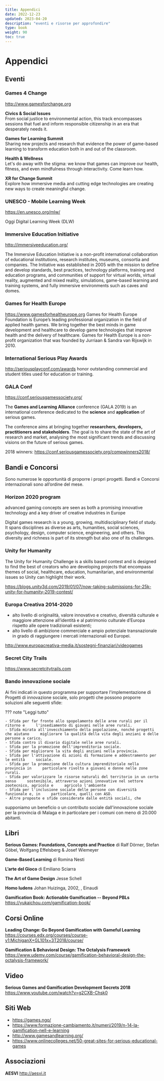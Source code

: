 ```yaml
---
title: Appendici
date: 2022-12-23
updated: 2023-04-20
description: "eventi e risorse per approfondire"
type: book
weight: 90
toc: true
---
```


# Appendici

## Eventi

### Games 4 Change
<http://www.gamesforchange.org>

**Civics & Social Issues**  
From social justice to environmental action, this track encompasses sessions that fuel and inform responsible citizenship in an era that desperately needs it.

**Games for Learning Summit**  
Sharing new projects and research that evidence the power of game-based learning to transform education both in and out of the classroom.

**Health & Wellness**  
Let's do away with the stigma: we know that games can improve our health, fitness, and even mindfulness through interactivity. Come learn how.

**XR for Change Summit**  
Explore how immersive media and cutting edge technologies are creating new ways to create meaningful change.

### UNESCO - Mobile Learning Week
<https://en.unesco.org/mlw/>

Oggi Digital Learning Week (DLW)

### Immersive Education Initiative
<http://immersiveeducation.org/>

The Immersive Education Initiative is a non-profit international collaboration of educational institutions, research institutes, museums, consortia and companies. The Initiative was established in 2005 with the mission to define and develop standards, best practices, technology platforms, training and education programs, and communities of support for virtual worlds, virtual reality, augmented and mixed reality, simulations, game-based learning and training systems, and fully immersive environments such as caves and domes. 

### Games for Health Europe
<https://www.gamesforhealtheurope.org>
Games for Health Europe Foundation is Europe’s leading professional organization in the field of applied health games. We bring together the best minds in game development and healthcare to develop game technologies that improve health and the delivery of healthcare. Games for Health Europe is a non-profit organization that was founded by Jurriaan & Sandra van Rijswijk in 2010.


### International Serious Play Awards
<http://seriousplayconf.com/awards>
honor outstanding commercial and student titles used for education or training. 

### GALA Conf
<https://conf.seriousgamessociety.org/>

The **Games and Learning Alliance** conference (GALA 2019) is an international conference dedicated to the **science** and **application** of serious games.

The conference aims at bringing together **researchers, developers, practitioners and stakeholders**. The goal is to share the state of the art of research and market, analysing the most significant trends and discussing visions on the future of serious games.

2018 winners: <https://conf.seriousgamessociety.org/compwinners2018/>

## Bandi e Concorsi
Sono numerose le opportunità di proporre i propri progetti.
Bandi e Concorsi internazionali sono all’ordine del mese.

### Horizon 2020 program

advanced gaming concepts are seen as both a promising innovative technology and a key driver of creative industries in Europe

Digital games research is a young, growing, multidisciplinary field of study. It spans disciplines as diverse as arts, humanities, social sciences, psychology, design, computer science, engineering, and others. This diversity and richness is part of its strength but also one of its challenges.

### Unity for Humanity
The Unity for Humanity Challenge is a skills based contest and is designed to find the best of creators who are developing projects that encompass themes of social, healthcare, education, humanitarian, and environmental issues so Unity can highlight their work.

<https://blogs.unity3d.com/2019/01/07/now-taking-submissions-for-25k-unity-for-humanity-2019-contest/>

### Europa Creativa 2014-2020
- alto livello di originalità, valore innovativo e creativo, diversità culturale e maggiore attenzione all’identità e al patrimonio culturale d’Europa rispetto alle opere tradizionali esistenti;
- alto livello di ambizione commerciale e ampio potenziale transnazionale in grado di raggiungere i mercati internazionali ed Europei.

<http://www.europacreativa-media.it/sostegni-finanziari/videogames>

### Secret City Trails
<https://www.secretcitytrails.com>

### Bando innovazione sociale
Ai fini indicati in questo programma per supportare l'implementazione di Progetti di innovazione sociale, solo progetti che possono proporre soluzioni alle seguenti sfide:

??? note "Leggi tutto"

    - Sfida per far fronte allo spopolamento delle aree rurali per il ritorno e     l'insediamento di giovani nelle aree rurali.
    - Sfida mirata all'invecchiamento della popolazione, nonché progetti che aiutano     migliorare la qualità della vita degli anziani e delle persone a carico.
    - Sfida contro il divario digitale nelle aree rurali.
    - Sfida per la promozione dell'imprenditoria sociale.
    - Sfida per migliorare la vita degli anziani nella provincia.
    - Sfida per l'attivazione di azioni di formazione e addestramento per le entità     sociale.
    - Sfida per la promozione della cultura imprenditoriale nella provincia in     particolare rivolto a giovani e donne nelle zone rurali.
    - Sfida per valorizzare le risorse naturali del territorio in un certo senso     sostenibile, attraverso azioni innovative nel settore zootecnico, agricolo e     agricolo l'ambiente
    - Sfida per l'inclusione sociale delle persone con diversità funzionale e, in     particolare, quelli con ASD.
    - Altre proposte e sfide considerate dalle entità sociali, che

supponiamo un beneficio o un contributo sociale dall'innovazione sociale per la provincia di Malaga e in particolare per i comuni con meno di 20.000 abitanti.

## Libri

**Serious Games: Foundations, Concepts and Practice**
di Ralf Dörner, Stefan Göbel, Wolfgang Effelsberg & Josef Wiemeyer

**Game-Based Learning**
di Romina Nesti

**L’arte del Gioco**
di Emiliano Sciarra

**The Art of Game Design**
Jesse Schell

**Homo ludens**
Johan Huizinga, 2002, , Einaudi

**Gamification Book: Actionable Gamification -- Beyond PBLs**
<https://yukaichou.com/gamification-book/>

## Corsi Online

**Leading Change: Go Beyond Gamification with Gameful Learning**
<https://courses.edx.org/courses/course-v1:MichiganX+GL101x+3T2018/course/>

**Gamification & Behavioral Design: The Octalysis Framework** 
<https://www.udemy.com/course/gamification-behavioral-design-the-octalysis-framework/>

## Video

**Serious Games and Gamification Development Secrets 2018**
<https://www.youtube.com/watch?v=g2CXB-Chsk0>

## Siti Web

- <https://games.ngo/>
- <https://www.formazione-cambiamento.it/numeri/2019/n-14-la-gamification-nell-e-learning>
- <http://www.gamesandlearning.org/>
- <https://www.onlinecolleges.net/50-great-sites-for-serious-educational-games>

## Associazioni

**AESVI**
<http://aesvi.it>


